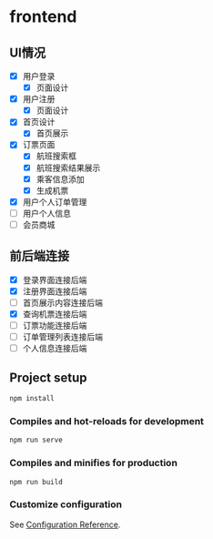 # frontend

## UI情况

- [x] 用户登录
  - [x] 页面设计
- [x] 用户注册
  - [x] 页面设计
- [x] 首页设计
  - [x] 首页展示
- [x] 订票页面
  - [x] 航班搜索框
  - [x] 航班搜索结果展示
  - [x] 乘客信息添加
  - [x] 生成机票
- [x] 用户个人订单管理
- [ ] 用户个人信息
- [ ] 会员商城

## 前后端连接

- [x]  登录界面连接后端
- [x]  注册界面连接后端
- [ ]  首页展示内容连接后端
- [x]  查询机票连接后端
- [ ]  订票功能连接后端
- [ ]  订单管理列表连接后端
- [ ]  个人信息连接后端

## Project setup
```
npm install
```

### Compiles and hot-reloads for development
```
npm run serve
```

### Compiles and minifies for production
```
npm run build
```

### Customize configuration
See [Configuration Reference](https://cli.vuejs.org/config/).
